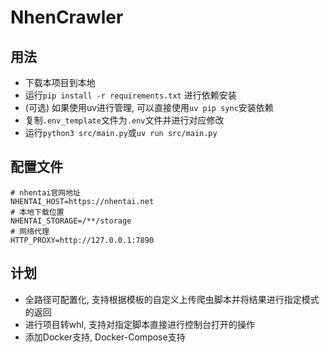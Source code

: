 # NhenCrawler

## 用法
- 下载本项目到本地
- 运行`pip install -r requirements.txt` 进行依赖安装
- (可选) 如果使用uv进行管理, 可以直接使用`uv pip sync`安装依赖
- 复制`.env_template`文件为`.env`文件并进行对应修改
- 运行`python3 src/main.py`或`uv run src/main.py`

## 配置文件
```
# nhentai官网地址
NHENTAI_HOST=https://nhentai.net
# 本地下载位置
NHENTAI_STORAGE=/**/storage
# 网络代理
HTTP_PROXY=http://127.0.0.1:7890
```

## 计划

- 全路径可配置化, 支持根据模板的自定义上传爬虫脚本并将结果进行指定模式的返回
- 进行项目转whl, 支持对指定脚本直接进行控制台打开的操作
- 添加Docker支持, Docker-Compose支持